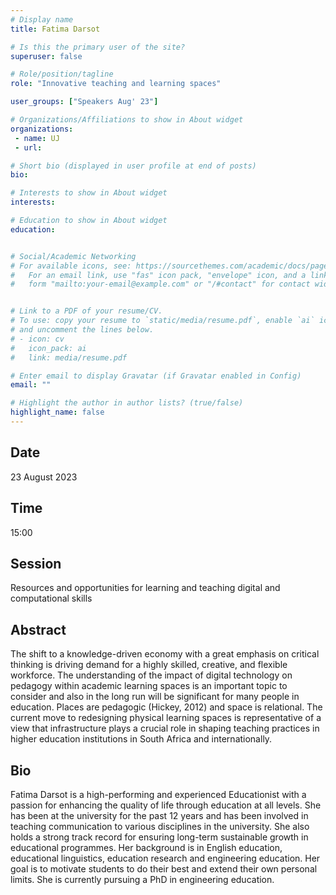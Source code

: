 ```yaml
---
# Display name
title: Fatima Darsot

# Is this the primary user of the site?
superuser: false

# Role/position/tagline
role: "Innovative teaching and learning spaces"

user_groups: ["Speakers Aug' 23"]

# Organizations/Affiliations to show in About widget
organizations:
 - name: UJ
 - url: 

# Short bio (displayed in user profile at end of posts)
bio: 

# Interests to show in About widget
interests: 

# Education to show in About widget
education:


# Social/Academic Networking
# For available icons, see: https://sourcethemes.com/academic/docs/page-builder/#icons
#   For an email link, use "fas" icon pack, "envelope" icon, and a link in the
#   form "mailto:your-email@example.com" or "/#contact" for contact widget.


# Link to a PDF of your resume/CV.
# To use: copy your resume to `static/media/resume.pdf`, enable `ai` icons in `params.toml`, 
# and uncomment the lines below.
# - icon: cv
#   icon_pack: ai
#   link: media/resume.pdf

# Enter email to display Gravatar (if Gravatar enabled in Config)
email: ""

# Highlight the author in author lists? (true/false)
highlight_name: false
---
```


## Date

23 August 2023

## Time

15:00

## Session

Resources and opportunities for learning and teaching digital and computational skills

## Abstract

The shift to a knowledge-driven economy with a great emphasis on critical thinking is driving demand for a highly skilled, creative, and flexible workforce. The understanding of the impact of digital technology on pedagogy within academic learning spaces is an important topic to consider and also in the long run will be significant for many people in education. Places are pedagogic (Hickey, 2012) and space is relational. The current move to redesigning physical learning spaces is representative of a view that infrastructure plays a crucial role in shaping teaching practices in higher education institutions in South Africa and internationally.

## Bio

Fatima Darsot is a high-performing and experienced Educationist with a passion for enhancing the quality of life through education at all levels. She has been at the university for the past 12 years and has been involved in teaching communication to various disciplines in the university. She also holds a strong track record for ensuring long-term sustainable growth in educational programmes. Her background is in English education, educational linguistics, education research and engineering education. Her goal is to motivate students to do their best and extend their own personal limits. She is currently pursuing a PhD in engineering education.
